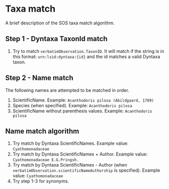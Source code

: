 # Taxa match
A brief description of the SOS taxa match algorithm.

## Step 1 - Dyntaxa TaxonId match
1. Try to match `verbatimObservation.TaxonID`. It will match if the string is in this format: `urn:lsid:dyntaxa:{id}` and the id matches a valid Dyntaxa taxon.

## Step 2 - Name match
The following names are attempted to be matched in order.
1. ScientificName. Example: `Acanthodoris pilosa (Abildgaard, 1789)`
2. Species (when specified). Example: `Acanthodoris pilosa`
3. ScientificName without parenthesis values. Example: `Acanthodoris pilosa`

## Name match algorithm
1. Try match by Dyntaxa ScientificNames. Example value: `Cyathomonadaceae`
2. Try match by Dyntaxa ScientificNames + Author. Example value: `Cyathomonadaceae E.G.Pringsh.`
3. Try match by Dyntaxa ScientificNames - Author (when `verbatimObservation.scientificNameAuthorship` is specified). Example value: `Cyathomonadaceae`
4. Try step 1-3 for synonyms.